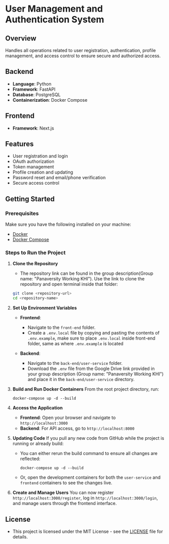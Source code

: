 # User Management and Authentication System

## Overview
Handles all operations related to user registration, authentication, profile management, and access control to ensure secure and authorized access.

## Backend
- **Language**: Python
- **Framework**: FastAPI
- **Database**: PostgreSQL
- **Containerization**: Docker Compose

## Frontend
- **Framework**: Next.js
  
## Features
- User registration and login
- OAuth authorization
- Token management
- Profile creation and updating
- Password reset and email/phone verification
- Secure access control


## Getting Started

### Prerequisites
Make sure you have the following installed on your machine:
- [Docker](https://www.docker.com/get-started)
- [Docker Compose](https://docs.docker.com/compose/install/)

### Steps to Run the Project

1. **Clone the Repository**
   - The repository link can be found in the group description(Group name: "Panaversity Working KHI"). Use the link to clone the repository and open terminal inside that folder:
   ```bash
   git clone <repository-url>
   cd <repository-name>
   ```

2. **Set Up Environment Variables**
   - **Frontend**:
     - Navigate to the `front-end` folder.
     - Create a `.env.local` file by copying and pasting the contents of `.env.example`, make sure to place `.env.local` inside front-end folder, same as where `.env.example` is located
   
   - **Backend**:
     - Navigate to the `back-end/user-service` folder.
     - Download the `.env` file from the Google Drive link provided in your group description (Group name: "Panaversity Working KHI") and place it in the `back-end/user-service` directory.

3. **Build and Run Docker Containers**
   From the root project directory, run:
   ```
   docker-compose up -d --build
   ```

4. **Access the Application**
   - **Frontend**: Open your browser and navigate to `http://localhost:3000` 
   - **Backend**: For API access, go to `http://localhost:8000`

5. **Updating Code**
   If you pull any new code from GitHub while the project is running or already build:
   - You can either rerun the build command to ensure all changes are reflected:
     ```
     docker-compose up -d --build
     ```
   - Or, open the development containers for both the `user-service` and `frontend` containers to see the changes live.
   

6. **Create and Manage Users**
   You can now register `http://localhost:3000/register`, log in `http://localhost:3000/login`, and manage users through the frontend interface.

## License
- This project is licensed under the MIT License - see the [LICENSE](LICENSE) file for details.